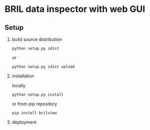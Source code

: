 # BRIL data inspector with web GUI

## Setup

1. build source distribution
   ```
   python setup.py sdist
   ```
   or 
   ```
   python setup.py sdist upload
   ```
2. installation

   locally
   
    ```
    python setup.py install
    ```
   
   or from pip repository
   
    ```
    pip install brilview
    ```
    
3. deployment 
